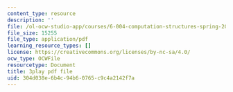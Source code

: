 ```yaml
---
content_type: resource
description: ''
file: /ol-ocw-studio-app/courses/6-004-computation-structures-spring-2017/304d038e6b4c94b60765c9c4a2142f7a_J5Mg_tqT18g.pdf
file_size: 15255
file_type: application/pdf
learning_resource_types: []
license: https://creativecommons.org/licenses/by-nc-sa/4.0/
ocw_type: OCWFile
resourcetype: Document
title: 3play pdf file
uid: 304d038e-6b4c-94b6-0765-c9c4a2142f7a
---
```

